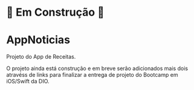 # :construction: Em Construção :construction:

# AppNoticias

Projeto do App de Receitas.

O projeto ainda está construção e em breve serão adicionados mais dois atravéss de links para finalizar a entrega de projeto do Bootcamp em iOS/Swift da DIO.
